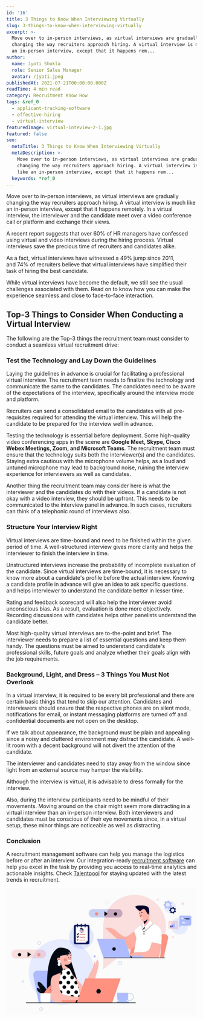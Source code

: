 ```yaml
---
id: '16'
title: 3 Things to Know When Interviewing Virtually
slug: 3-things-to-know-when-interviewing-virtually
excerpt: >-
  Move over to in-person interviews, as virtual interviews are gradually
  changing the way recruiters approach hiring. A virtual interview is much like
  an in-person interview, except that it happens rem...
author:
  name: Jyoti Shukla
  role: Senior Sales Manager
  avatar: /jyoti.jpeg
publishedAt: 2021-07-21T00:00:00.000Z
readTime: 4 min read
category: Recruitment Know How
tags: &ref_0
  - applicant-tracking-software
  - effective-hiring
  - virtual-interview
featuredImage: virtual-inteview-2-1.jpg
featured: false
seo:
  metaTitle: 3 Things to Know When Interviewing Virtually
  metaDescription: >-
    Move over to in-person interviews, as virtual interviews are gradually
    changing the way recruiters approach hiring. A virtual interview is much
    like an in-person interview, except that it happens rem...
  keywords: *ref_0
---
```


Move over to in-person interviews, as virtual interviews are gradually changing the way recruiters approach hiring. A virtual interview is much like an in-person interview, except that it happens remotely. In a virtual interview, the interviewer and the candidate meet over a video conference call or platform and exchange their views.

A recent report suggests that over 60% of HR managers have confessed using virtual and video interviews during the hiring process. Virtual interviews save the precious time of recruiters and candidates alike.  

<!--more-->

As a fact, virtual interviews have witnessed a 49% jump since 2011, and 74% of recruiters believe that virtual interviews have simplified their task of hiring the best candidate.

While virtual interviews have become the default, we still see the usual challenges associated with them. Read on to know how you can make the experience seamless and close to face-to-face interaction.

## **Top-3 Things to Consider When Conducting a Virtual Interview**

The following are the Top-3 things the recruitment team must consider to conduct a seamless virtual recruitment drive:

### **Test the Technology and Lay Down the Guidelines**

Laying the guidelines in advance is crucial for facilitating a professional virtual interview. The recruitment team needs to finalize the technology and communicate the same to the candidates. The candidates need to be aware of the expectations of the interview, specifically around the interview mode and platform.

Recruiters can send a consolidated email to the candidates with all pre-requisites required for attending the virtual interview. This will help the candidate to be prepared for the interview well in advance.

Testing the technology is essential before deployment. Some high-quality video conferencing apps in the scene are **Google Meet, Skype, Cisco Webex Meetings, Zoom, and Microsoft Teams**. The recruitment team must ensure that the technology suits both the interviewer(s) and the candidates. Staying extra cautious with the microphone volume helps, as a loud and untuned microphone may lead to background noise, ruining the interview experience for interviewers as well as candidates.

Another thing the recruitment team may consider here is what the interviewer and the candidates do with their videos. If a candidate is not okay with a video interview, they should be upfront. This needs to be communicated to the interview panel in advance. In such cases, recruiters can think of a telephonic round of interviews also.

### **Structure Your Interview Right**

Virtual interviews are time-bound and need to be finished within the given period of time. A well-structured interview gives more clarity and helps the interviewer to finish the interview in time.

Unstructured interviews increase the probability of incomplete evaluation of the candidate. Since virtual interviews are time-bound, it is necessary to know more about a candidate's profile before the actual interview. Knowing a candidate profile in advance will give an idea to ask specific questions. and helps interviewer to understand the candidate better in lesser time.  

Rating and feedback scorecard will also help the interviewer avoid unconscious bias. As a result, evaluation is done more objectively. Recording discussions with candidates helps other panelists understand the candidate better.

Most high-quality virtual interviews are to-the-point and brief. The interviewer needs to prepare a list of essential questions and keep them handy. The questions must be aimed to understand candidate's professional skills, future goals and analyze whether their goals align with the job requirements.     

### **Background, Light, and Dress – 3 Things You Must Not Overlook**

In a virtual interview, it is required to be every bit professional and there are certain basic things that tend to skip our attention. Candidates and interviewers should ensure that the respective phones are on silent mode, notifications for email, or instant messaging platforms are turned off and confidential documents are not open on the desktop. 

If we talk about appearance, the background must be plain and appealing since a noisy and cluttered environment may distract the candidate. A well-lit room with a decent background will not divert the attention of the candidate.

The interviewer and candidates need to stay away from the window since light from an external source may hamper the visibility. 

Although the interview is virtual, it is advisable to dress formally for the interview.

Also, during the interview participants need to be mindful of their movements. Moving around on the chair might seem more distracting in a virtual interview than an in-person interview. Both interviewers and candidates must be conscious of their eye movements since, in a virtual setup, these minor things are noticeable as well as distracting.

### **Conclusion**

A recruitment management software can help you manage the logistics before or after an interview. Our integration-ready [recruitment software](https://www.thetalentpool.ai/recruitment-management-software-benefits.html) can help you excel in the task by providing you access to real-time analytics and actionable insights. Check [Talentpool](https://www.thetalentpool.ai/recruitment-management-software-benefits/) for staying updated with the latest trends in recruitment.

![virtual-interview](images/virtual-inteview-2-1-1024x683.jpg)
